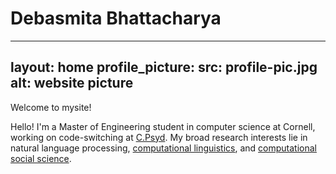 # Debasmita Bhattacharya 

---
layout: home
profile_picture:
  src: profile-pic.jpg
  alt: website picture
---

<p>
  Welcome to mysite!
</p>


Hello! I'm a Master of Engineering student in computer science at Cornell, working on code-switching at [C.Psyd](https://c-psyd.github.io/). My broad research interests lie in natural language processing, [computational linguistics](https://aclanthology.org/2020.conll-1.39.pdf), and [computational](https://arxiv.org/pdf/1905.12516.pdf) [social science](https://arxiv.org/pdf/2005.13041.pdf). 
